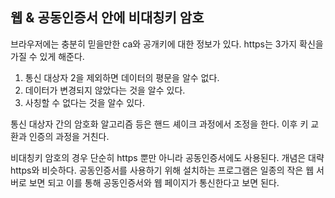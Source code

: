 ## 웹 & 공동인증서 안에 비대칭키 암호

브라우저에는 충분히 믿을만한 ca와 공개키에 대한 정보가 있다.
https는 3가지 확신을 가질 수 있게 해준다.

1. 통신 대상자 2을 제외하면 데이터의 평문을 알수 없다.
2. 데이터가 변경되지 않았다는 것을 알수 있다.
3. 사칭할 수 없다는 것을 알수 있다.

통신 대상자 간의 암호화 알고리즘 등은 핸드 셰이크 과정에서 조정을 한다.
이후 키 교환과 인증의 과정을 거친다.

비대칭키 암호의 경우 단순히 https 뿐만 아니라 공동인증서에도 사용된다.
개념은 대략 https와 비슷하다.
공동인증서를 사용하기 위해 설치하는 프로그램은 일종의 작은 웹 서버로 보면 되고 이를 통해 공동인증서와 웹 페이지가 통신한다고 보면 된다.

